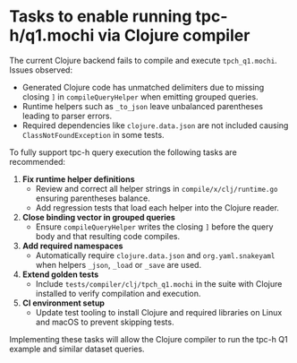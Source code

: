 # Tasks to enable running tpc-h/q1.mochi via Clojure compiler

The current Clojure backend fails to compile and execute `tpch_q1.mochi`. Issues observed:

- Generated Clojure code has unmatched delimiters due to missing closing `]` in `compileQueryHelper` when emitting grouped queries.
- Runtime helpers such as `_to_json` leave unbalanced parentheses leading to parser errors.
- Required dependencies like `clojure.data.json` are not included causing `ClassNotFoundException` in some tests.

To fully support tpc-h query execution the following tasks are recommended:

1. **Fix runtime helper definitions**
   - Review and correct all helper strings in `compile/x/clj/runtime.go` ensuring parentheses balance.
   - Add regression tests that load each helper into the Clojure reader.
2. **Close binding vector in grouped queries**
   - Ensure `compileQueryHelper` writes the closing `]` before the query body and that resulting code compiles.
3. **Add required namespaces**
   - Automatically require `clojure.data.json` and `org.yaml.snakeyaml` when helpers `_json`, `_load` or `_save` are used.
4. **Extend golden tests**
   - Include `tests/compiler/clj/tpch_q1.mochi` in the suite with Clojure installed to verify compilation and execution.
5. **CI environment setup**
   - Update test tooling to install Clojure and required libraries on Linux and macOS to prevent skipping tests.

Implementing these tasks will allow the Clojure compiler to run the tpc-h Q1 example and similar dataset queries.
